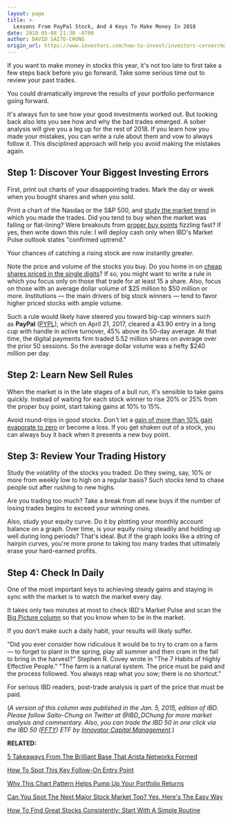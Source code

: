 ```yaml
---
layout: page
title: >-
  Lessons From PayPal Stock, And 4 Keys To Make Money In 2018
date: 2018-05-08 21:30 -0700
author: DAVID SAITO-CHUNG
origin_url: https://www.investors.com/how-to-invest/investors-corner/making-money-in-2018-study-your-past-stock-trades-focus-on-true-leaders
---
```





If you want to make money in stocks this year, it's not too late to first take a few steps back before you go forward. Take some serious time out to review your past trades.




You could dramatically improve the results of your portfolio performance going forward.


It's always fun to see how your good investments worked out. But looking back also lets you see how and why the bad trades emerged. A sober analysis will give you a leg up for the rest of 2018. If you learn how you made your mistakes, you can write a rule about them and vow to always follow it. This disciplined approach will help you avoid making the mistakes again.


Step 1: Discover Your Biggest Investing Errors
----------------------------------------------


First, print out charts of your disappointing trades. Mark the day or week when you bought shares and when you sold.


Print a chart of the Nasdaq or the S&P 500, and [study the market trend](https://research.investors.com/markettrend.aspx) in which you made the trades. Did you tend to buy when the market was falling or flat-lining? Were breakouts from [proper buy points](https://www.investors.com/how-to-invest/investors-corner/chart-reading-basics-how-a-buy-point-marks-a-time-of-opportunity/) fizzling fast? If yes, then write down this rule: I will deploy cash only when IBD's Market Pulse outlook states "confirmed uptrend."


Your chances of catching a rising stock are now instantly greater.


Note the price and volume of the stocks you buy. Do you home in on [cheap shares priced in the single digits](https://www.investors.com/how-to-invest/investors-corner/how-to-trade-stocks-why-most-penny-stocks-fail-to-make-investors-rich/)? If so, you might want to write a rule in which you focus only on those that trade for at least 15 a share. Also, focus on those with an average dollar volume of \$25 million to \$50 million or more. Institutions — the main drivers of big stock winners — tend to favor higher priced stocks with ample volume.



Such a rule would likely have steered you toward big-cap winners such as **PayPal** ([PYPL](https://research.investors.com/quote.aspx?symbol=PYPL)), which on April 21, 2017, cleared a 43.90 entry in a long cup with handle in active turnover, 45% above its 50-day average. At that time, the digital payments firm traded 5.52 million shares on average over the prior 50 sessions. So the average dollar volume was a hefty \$240 million per day.


Step 2: Learn New Sell Rules
----------------------------


When the market is in the late stages of a bull run, it's sensible to take gains quickly. Instead of waiting for each stock winner to rise 20% or 25% from the proper buy point, start taking gains at 10% to 15%.


Avoid round-trips in good stocks. Don't let a [gain of more than 10% gain evaporate to zero](https://www.investors.com/how-to-invest/investors-corner/how-to-sell-dont-freeze-if-double-digit-gain-in-a-stock-shrinks-fast/) or become a loss. If you get shaken out of a stock, you can always buy it back when it presents a new buy point.


Step 3: Review Your Trading History
-----------------------------------


Study the volatility of the stocks you traded. Do they swing, say, 10% or more from weekly low to high on a regular basis? Such stocks tend to chase people out after rushing to new highs.


Are you trading too much? Take a break from all new buys if the number of losing trades begins to exceed your winning ones.


Also, study your equity curve. Do it by plotting your monthly account balance on a graph. Over time, is your equity rising steadily and holding up well during long periods? That's ideal. But if the graph looks like a string of hairpin curves, you're more prone to taking too many trades that ultimately erase your hard-earned profits.


Step 4: Check In Daily
----------------------


One of the most important keys to achieving steady gains and staying in sync with the market is to watch the market every day.


It takes only two minutes at most to check IBD's Market Pulse and scan the [Big Picture column](https://www.investors.com/category/market-trend/the-big-picture/) so that you know when to be in the market.


If you don't make such a daily habit, your results will likely suffer.


"Did you ever consider how ridiculous it would be to try to cram on a farm — to forget to plant in the spring, play all summer and then cram in the fall to bring in the harvest?" Stephen R. Covey wrote in "The 7 Habits of Highly Effective People." "The farm is a natural system. The price must be paid and the process followed. You always reap what you sow; there is no shortcut."


For serious IBD readers, post-trade analysis is part of the price that must be paid.


(*A version of this column was published in the Jan. 5, 2015, edition of IBD. Please follow Saito-Chung on Twitter at @IBD\_DChung for more market analysis and commentary. Also, you can trade the IBD 50 in one click via the IBD 50 ([FFTY](https://research.investors.com/quote.aspx?symbol=FFTY)) ETF by [Innovator Capital Management](http://www.innovatoretfs.com/etf/?ticker=ffty).*)


**RELATED:**


[5 Takeaways From The Brilliant Base That Arista Networks Formed](https://www.investors.com/how-to-invest/investors-corner/how-to-trade-stock-breakout-arista-networks/)


[How To Spot This Key Follow-On Entry Point](https://www.investors.com/how-to-invest/investors-corner/how-the-3-weeks-tight-pattern-gives-you-an-extra-buy-point/)


[Why This Chart Pattern Helps Pump Up Your Portfolio Returns](https://www.investors.com/how-to-invest/investors-corner/when-to-buy-the-basics-of-a-flat-base-a-super-growth-stock-pattern/)


[Can You Spot The Next Major Stock Market Top? Yes, Here's The Easy Way](https://www.investors.com/how-to-invest/investors-corner/how-do-you-spot-a-major-market-top-easy-look-for-heavy-distribution/)


[How To Find Great Stocks Consistently: Start With A Simple Routine](https://www.investors.com/research/ibd-stock-analysis/how-to-invest-in-the-stock-market-start-with-a-simple-routine/)




